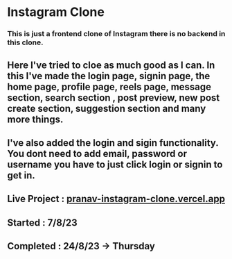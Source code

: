 # Instagram Clone

### This is just a frontend clone of Instagram there is no backend in this clone.

## Here I've tried to cloe as much good as I can. In this I've made the login page, signin page, the home page, profile page, reels page, message section, search section , post preview, new post create section, suggestion section and many more things.

## I've also added the login and sigin functionality. You dont need to add email, password or username you have to just click login or signin to get in.

## Live Project : <a href="pranav-instagram-clone.vercel.app">pranav-instagram-clone.vercel.app</a>

## Started : 7/8/23

## Completed : 24/8/23 -> Thursday
